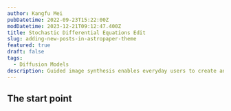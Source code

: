 ```yaml
---
author: Kangfu Mei
pubDatetime: 2022-09-23T15:22:00Z
modDatetime: 2023-12-21T09:12:47.400Z
title: Stochastic Differential Equations Edit
slug: adding-new-posts-in-astropaper-theme
featured: true
draft: false
tags:
  - Diffusion Models
description: Guided image synthesis enables everyday users to create and edit photo-realistic images with minimum effort. The key challenge is balancing faithfulness to the user input (e.g., hand-drawn colored strokes) and realism of the synthesized image.
---
```


## The start point
